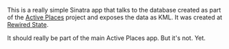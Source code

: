 This is a really simple Sinatra app that talks to the database created as part of the [Active Places](https://github.com/chrisroos/activeplaces) project and exposes the data as KML.  It was created at [Rewired State](http://rewiredstate.org/projects/active-places-reloaded).

It should really be part of the main Active Places app.  But it's not.  Yet.